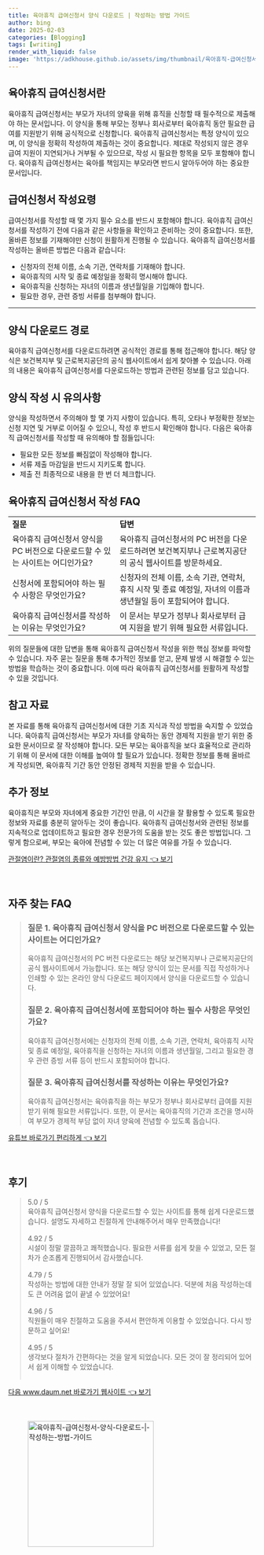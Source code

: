 ```yaml
---
title: 육아휴직 급여신청서 양식 다운로드 | 작성하는 방법 가이드
author: bing
date: 2025-02-03
categories: [Blogging]
tags: [writing]
render_with_liquid: false
image: 'https://adkhouse.github.io/assets/img/thumbnail/육아휴직-급여신청서-양식-다운로드-|-작성하는-방법-가이드.webp'
---
```



<h2 id='육아휴직 급여신청서란'>육아휴직 급여신청서란</h2>

<p>육아휴직 급여신청서는 부모가 자녀의 양육을 위해 휴직을 신청할 때 필수적으로 제출해야 하는 문서입니다. 이 양식을 통해 부모는 정부나 회사로부터 육아휴직 동안 필요한 급여를 지원받기 위해 공식적으로 신청합니다. 육아휴직 급여신청서는 특정 양식이 있으며, 이 양식을 정확히 작성하여 제출하는 것이 중요합니다. 제대로 작성되지 않은 경우 급여 지원이 지연되거나 거부될 수 있으므로, 작성 시 필요한 항목을 모두 포함해야 합니다. 육아휴직 급여신청서는 육아를 책임지는 부모라면 반드시 알아두어야 하는 중요한 문서입니다.</p>

<h2 id='급여신청서 작성요령'>급여신청서 작성요령</h2>

<p>급여신청서를 작성할 때 몇 가지 필수 요소를 반드시 포함해야 합니다. 육아휴직 급여신청서를 작성하기 전에 다음과 같은 사항들을 확인하고 준비하는 것이 중요합니다. 또한, 올바른 정보를 기재해야만 신청이 원활하게 진행될 수 있습니다. 육아휴직 급여신청서를 작성하는 올바른 방법은 다음과 같습니다:</p>

<ul>
    <li>신청자의 전체 이름, 소속 기관, 연락처를 기재해야 합니다.</li>
    <li>육아휴직의 시작 및 종료 예정일을 정확히 명시해야 합니다.</li>
    <li>육아휴직을 신청하는 자녀의 이름과 생년월일을 기입해야 합니다.</li>
    <li>필요한 경우, 관련 증빙 서류를 첨부해야 합니다.</li>
</ul>

<hr />

<h2 id='양식 다운로드 경로'>양식 다운로드 경로</h2>

<p>육아휴직 급여신청서를 다운로드하려면 공식적인 경로를 통해 접근해야 합니다. 해당 양식은 보건복지부 및 근로복지공단의 공식 웹사이트에서 쉽게 찾아볼 수 있습니다. 아래의 내용은 육아휴직 급여신청서를 다운로드하는 방법과 관련된 정보를 담고 있습니다.</p>

<h2 id='양식 작성 시 유의사항'>양식 작성 시 유의사항</h2>

<p>양식을 작성하면서 주의해야 할 몇 가지 사항이 있습니다. 특히, 오타나 부정확한 정보는 신청 지연 및 거부로 이어질 수 있으니, 작성 후 반드시 확인해야 합니다. 다음은 육아휴직 급여신청서를 작성할 때 유의해야 할 점들입니다:</p>

<ul>
    <li>필요한 모든 정보를 빠짐없이 작성해야 합니다.</li>
    <li>서류 제출 마감일을 반드시 지키도록 합니다.</li>
    <li>제출 전 최종적으로 내용을 한 번 더 체크합니다.</li>
</ul>

<h2 id='육아휴직 급여신청서 작성 FAQ'>육아휴직 급여신청서 작성 FAQ</h2>

<table>
    <tr>
        <td><b>질문</b></td>
        <td><b>답변</b></td>
    </tr>
    <tr>
        <td>육아휴직 급여신청서 양식을 PC 버전으로 다운로드할 수 있는 사이트는 어디인가요?</td>
        <td>육아휴직 급여신청서의 PC 버전을 다운로드하려면 보건복지부나 근로복지공단의 공식 웹사이트를 방문하세요.</td>
    </tr>
    <tr>
        <td>신청서에 포함되어야 하는 필수 사항은 무엇인가요?</td>
        <td>신청자의 전체 이름, 소속 기관, 연락처, 휴직 시작 및 종료 예정일, 자녀의 이름과 생년월일 등이 포함되어야 합니다.</td>
    </tr>
    <tr>
        <td>육아휴직 급여신청서를 작성하는 이유는 무엇인가요?</td>
        <td>이 문서는 부모가 정부나 회사로부터 급여 지원을 받기 위해 필요한 서류입니다.</td>
    </tr>
</table>

<p>위의 질문들에 대한 답변을 통해 육아휴직 급여신청서 작성을 위한 핵심 정보를 파악할 수 있습니다. 자주 묻는 질문을 통해 추가적인 정보를 얻고, 문제 발생 시 해결할 수 있는 방법을 학습하는 것이 중요합니다. 이에 따라 육아휴직 급여신청서를 원활하게 작성할 수 있을 것입니다.</p>

<h2 id='참고 자료'>참고 자료</h2>

<p>본 자료를 통해 육아휴직 급여신청서에 대한 기초 지식과 작성 방법을 숙지할 수 있었습니다. 육아휴직 급여신청서는 부모가 자녀를 양육하는 동안 경제적 지원을 받기 위한 중요한 문서이므로 잘 작성해야 합니다. 모든 부모는 육아휴직을 보다 효율적으로 관리하기 위해 이 문서에 대한 이해를 높여야 할 필요가 있습니다. 정확한 정보를 통해 올바르게 작성되면, 육아휴직 기간 동안 안정된 경제적 지원을 받을 수 있습니다.</p>

<h2 id='추가 정보'>추가 정보</h2>

<p>육아휴직은 부모와 자녀에게 중요한 기간인 만큼, 이 시간을 잘 활용할 수 있도록 필요한 정보와 자료를 충분히 알아두는 것이 좋습니다. 육아휴직 급여신청서와 관련된 정보를 지속적으로 업데이트하고 필요한 경우 전문가의 도움을 받는 것도 좋은 방법입니다. 그렇게 함으로써, 부모는 육아에 전념할 수 있는 더 많은 여유를 가질 수 있습니다.</p>


<p><a class="click-button" title="관절염이란? 관절염의 종류와 예방방법 건강 유지" href="https://adkhouse.github.io/posts/%EA%B4%80%EC%A0%88%EC%97%BC%EC%9D%B4%EB%9E%80-%EA%B4%80%EC%A0%88%EC%97%BC%EC%9D%98-%EC%A2%85%EB%A5%98%EC%99%80-%EC%98%88%EB%B0%A9%EB%B0%A9%EB%B2%95-%EA%B1%B4%EA%B0%95-%EC%9C%A0%EC%A7%80/" rel="dofollow">관절염이란? 관절염의 종류와 예방방법 건강 유지 👈 보기</a></p><br>
<h2 id='자주_찾는_FAQ'>자주 찾는 FAQ</h2>
<div itemscope="" itemtype="https://schema.org/FAQPage"> 
<blockquote> 
<div itemscope="" itemprop="mainEntity" itemtype="https://schema.org/Question"> 
<h3 itemprop="name">질문 1. 육아휴직 급여신청서 양식을 PC 버전으로 다운로드할 수 있는 사이트는 어디인가요?</h3> 
<div itemscope="" itemprop="acceptedAnswer" itemtype="https://schema.org/Answer"> 
<span itemprop="text"> 
<p>육아휴직 급여신청서의 PC 버전 다운로드는 해당 보건복지부나 근로복지공단의 공식 웹사이트에서 가능합니다. 또는 해당 양식이 있는 문서를 직접 작성하거나 인쇄할 수 있는 온라인 양식 다운로드 페이지에서 양식을 다운로드할 수 있습니다.</p> 
</span> 
</div> 
</div> 

<div itemscope="" itemprop="mainEntity" itemtype="https://schema.org/Question"> 
<h3 itemprop="name">질문 2. 육아휴직 급여신청서에 포함되어야 하는 필수 사항은 무엇인가요?</h3> 
<div itemscope="" itemprop="acceptedAnswer" itemtype="https://schema.org/Answer"> 
<span itemprop="text"> 
<p>육아휴직 급여신청서에는 신청자의 전체 이름, 소속 기관, 연락처, 육아휴직 시작 및 종료 예정일, 육아휴직을 신청하는 자녀의 이름과 생년월일, 그리고 필요한 경우 관련 증빙 서류 등이 반드시 포함되어야 합니다.</p> 
</span> 
</div> 
</div> 

<div itemscope="" itemprop="mainEntity" itemtype="https://schema.org/Question"> 
<h3 itemprop="name">질문 3. 육아휴직 급여신청서를 작성하는 이유는 무엇인가요?</h3> 
<div itemscope="" itemprop="acceptedAnswer" itemtype="https://schema.org/Answer"> 
<span itemprop="text"> 
<p>육아휴직 급여신청서는 육아휴직을 하는 부모가 정부나 회사로부터 급여를 지원받기 위해 필요한 서류입니다. 또한, 이 문서는 육아휴직의 기간과 조건을 명시하여 부모가 경제적 부담 없이 자녀 양육에 전념할 수 있도록 돕습니다.</p> 
</span> 
</div> 
</div> 

</blockquote> 
</div>
<p><a class="click-button" title="유튜브 바로가기 편리하게" href="https://adkhouse.github.io/posts/%EC%9C%A0%ED%8A%9C%EB%B8%8C-%EB%B0%94%EB%A1%9C%EA%B0%80%EA%B8%B0-%ED%8E%B8%EB%A6%AC%ED%95%98%EA%B2%8C/" rel="dofollow">유튜브 바로가기 편리하게 👈 보기</a></p><br>
<h2 id='후기'>후기</h2>
<div itemscope itemtype="https://schema.org/Product">
  <blockquote>
  <div itemprop="review" itemscope itemtype="https://schema.org/Review">
      <div itemprop="reviewRating" itemscope itemtype="https://schema.org/Rating"> <span itemprop="ratingValue">5.0</span> / <span itemprop="bestRating">5</span> </div>
      <span itemprop="reviewBody">육아휴직 급여신청서 양식을 다운로드할 수 있는 사이트를 통해 쉽게 다운로드했습니다. 설명도 자세하고 친절하게 안내해주어서 매우 만족했습니다!</span>
  </div>
  <br>
  <div itemprop="review" itemscope itemtype="https://schema.org/Review">
      <div itemprop="reviewRating" itemscope itemtype="https://schema.org/Rating"> <span itemprop="ratingValue">4.92</span> / <span itemprop="bestRating">5</span> </div>
      <span itemprop="reviewBody">시설이 정말 깔끔하고 쾌적했습니다. 필요한 서류를 쉽게 찾을 수 있었고, 모든 절차가 순조롭게 진행되어서 감사했습니다.</span>
  </div>
  <br>
  <div itemprop="review" itemscope itemtype="https://schema.org/Review">
      <div itemprop="reviewRating" itemscope itemtype="https://schema.org/Rating"> <span itemprop="ratingValue">4.79</span> / <span itemprop="bestRating">5</span> </div>
      <span itemprop="reviewBody">작성하는 방법에 대한 안내가 정말 잘 되어 있었습니다. 덕분에 처음 작성하는데도 큰 어려움 없이 끝낼 수 있었어요!</span>
  </div>
  <br>
  <div itemprop="review" itemscope itemtype="https://schema.org/Review">
      <div itemprop="reviewRating" itemscope itemtype="https://schema.org/Rating"> <span itemprop="ratingValue">4.96</span> / <span itemprop="bestRating">5</span> </div>
      <span itemprop="reviewBody">직원들이 매우 친절하고 도움을 주셔서 편안하게 이용할 수 있었습니다. 다시 방문하고 싶어요!</span>
  </div>
  <br>
  <div itemprop="review" itemscope itemtype="https://schema.org/Review">
      <div itemprop="reviewRating" itemscope itemtype="https://schema.org/Rating"> <span itemprop="ratingValue">4.95</span> / <span itemprop="bestRating">5</span> </div>
      <span itemprop="reviewBody">생각보다 절차가 간편하다는 것을 알게 되었습니다. 모든 것이 잘 정리되어 있어서 쉽게 이해할 수 있었습니다.</span>
  </div>
  <br>
  </blockquote>
</div>
<p><a class="click-button" title="다음 www.daum.net 바로가기 웹사이트" href="https://adkhouse.github.io/posts/%EB%8B%A4%EC%9D%8C-www.daum.net-%EB%B0%94%EB%A1%9C%EA%B0%80%EA%B8%B0-%EC%9B%B9%EC%82%AC%EC%9D%B4%ED%8A%B8/" rel="dofollow">다음 www.daum.net 바로가기 웹사이트 👈 보기</a></p><br>
<figure class="image"><img src="https://adkhouse.github.io/assets/img/thumbnail/육아휴직-급여신청서-양식-다운로드-|-작성하는-방법-가이드.webp" alt="육아휴직-급여신청서-양식-다운로드-|-작성하는-방법-가이드" width="256" height="256"></figure>